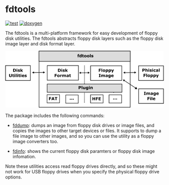 # fdtools

[![test](https://github.com/cybergarage/fdtools/actions/workflows/make.yml/badge.svg)](https://github.com/cybergarage/fdtools/actions/workflows/make.yml)
[![doxygen](https://github.com/cybergarage/fdtools/actions/workflows/doxygen.yml/badge.svg)](https://cybergarage.github.io/fdtools/)

The fdtools is a multi-platform framework for easy development of floppy disk utilities. The fdtools abstracts floppy disk layers such as the floppy disk image layer and disk format layer.

![](doc/img/framework.png)

The package includes the following commands:

- [fddump](doc/ffdump.md): dumps an image from floppy disk drives or image files, and copies the images to other target devices or files. It supports to dump a file image to other images, and so you can use the utility as a floppy image converters too.

- [fdinfo](doc/fdinfo.md): shows the current floppy disk paramters or floppy disk image infomation.

Note these utilities access read floppy drives directly, and so these might not work for USB floppy drives when you specify the physical floppy drive options.

<!--
## Installation

Fdtools is distributed as a Snap package in the Snap Store, and so you can install it by running:

```
sudo snap install fdtools
```
-->
